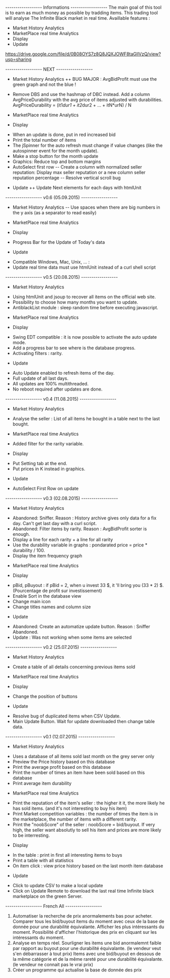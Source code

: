 ------------------ Informations ------------------
The main goal of this tool is to earn as much money as possible by tradding items.
This trading tool will analyse The Infinite Black market in real time.
Availlable features :
- Market History Analytics
- MarketPlace real time Analytics
- Display
- Update

https://drive.google.com/file/d/0B08OYS7z8Q8JQXJOWF8taGllVzQ/view?usp=sharing


------------------ NEXT ------------------
* Market History Analytics
++ BUG MAJOR : AvgBidProfit must use the green graph and not the blue !
- Remove DBS and use the hashmap of DBC instead.
Add a column AvgPriceDurability with the avg price of items adjusted with durabilities. AvgPriceDurability = (it1*dur1 + it2*dur2 + ... + itN*urN) / N

* MarketPlace real time Analytics

* Display
- When an update is done, put in red increased bid
- Print the total number of items
- The jSpinner for the auto refresh must change if value changes (like the autospinner event for the month update).
- Make a stop button for the month update
- Graphics: Reduce top and bottom margins
- AutoSelect first row
-- Create a column with normalized seller reputation: Display max seller reputation or a new column seller reputation percentage
-- Resolve vertical scroll bug

* Update
++ Update Next elements for each days with htmlUnit


------------------ v0.6 (05.09.2015) ------------------
* Market History Analytics
-- Use spaces when there are big numbers in the y axis (as a separator to read easily)

* MarketPlace real time Analytics

* Display
- Progress Bar for the Update of Today's data

* Update
- Compatible Windows, Mac, Unix, ... : 
- Update real time data must use htmlUnit instead of a curl shell script

------------------ v0.5 (20.08.2015) ------------------
* Market History Analytics
- Using htmlUnit and jsoup to recover all items on the official web site.
- Possibility to choose how many months you want to update.
- AntiblackList module : sleep random  time before executing javascript.

* MarketPlace real time Analytics

* Display
- Swing EDT compatible : it is now possible to activate the auto update mode.
- Add a progress bar to see where is the database progress.
- Activating filters : rarity.

* Update
- Auto Update enabled to refresh items of the day.
- Full update of all last days.
- All updates are 100% multithreaded.
- No reboot required after updates are done.


------------------ v0.4 (11.08.2015) ------------------
* Market History Analytics
- Analyse the seller : List of all items he bought in a table next to the last bought.

* MarketPlace real time Analytics
- Added filter for the rarity variable.

* Display
- Put Setting tab at the end.
- Put prices in K instead in graphics.

* Update
- AutoSelect First Row on update


------------------ v0.3 (02.08.2015) ------------------
* Market History Analytics
- Abandoned: Sniffer. Reason : History archive gives only data for a fix day. Can't get last day with a curl script.
- Abandoned: Filter items by rarity. Reason : AvgBidProfit sorter is enough.
- Display a line for each rarity + a line for all rarity
- Use the durability variable in graphs : pondarated price = price * durability / 100.
- Display the item frequency graph

* MarketPlace real time Analytics

* Display
- pBid, pBuyout : if pBid = 2, when u invest 33 $, it 'll bring you (33 * 2) $. (Pourcentage de profit sur investissement)
- Enable Sort in the database view
- Change main icon
- Change titles names and column size

* Update
- Abandoned: Create an automatize update button. Reason : Sniffer Abandoned.
- Update : Was not working when some items are selected




------------------ v0.2 (25.07.2015) ------------------
* Market History Analytics
- Create a table of all details concerning previous items sold

* MarketPlace real time Analytics

* Display
- Change the position of buttons

* Update
- Resolve bug of duplicated items when CSV Update.
- Main Update Button. Wait for update downloaded then change table data.





------------------ v0.1 (12.07.2015) ------------------

* Market History Analytics
- Uses a database of all items sold last month on the grey server only
- Preview the Price history based on this database
- Print the average profit based on this database
- Print the number of times an item have been sold based on this database
- Print average item durability

* MarketPlace real time Analytics
- Print the reputation of the item's seller : the higher it it, the more likely he has sold items. (and it's not interesting to buy his item)
- Print Market competition variables : the number of times the item is in the marketplace, the number of items with a different rarity.
- Print the "noobScore" of the seller : noobScore = bid/buyout. If very high, the seller want absolutly to sell his item and prices are more likely to be interresting.

* Display
- In the table : print in first all interesting items to buys
- Print a table with all statistics
- On item click : view price history based on the last month item database

* Update
- Click to update CSV to make a local update
- Click on Update Remote to download the last real time Infinite black marketplace on the green Server.




------------------ French All ------------------


1) Automatiser la recherche de prix anormalements bas pour acheter.
	Comparer tous les bid/buyout items du moment avec ceux de la base de donnée pour une durabilité équivalante.
	Afficher les plus intéressants du moment.
	Possibilité d'afficher l'historique des prix en cliquant sur les intéressants du moment.
2) Analyse en temps réel.
	Sourligner les items une bid anormalemnt faible par rapport au buyout pour une durabilité équivalante. (le vendeur veut s'en débarrasser à tout prix)
	Items avec une bid/buyout en dessous de la même catégorie et de la même rareté pour une durabilité équivalante. (le vendeur ne connait pas le vrai prix)
3) Créer un programme qui actualise la base de donnée des prix

